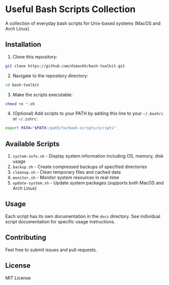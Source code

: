 # Useful Bash Scripts Collection

A collection of everyday bash scripts for Unix-based systems (MacOS and Arch Linux).

## Installation

1. Clone this repository: 

```bash
git clone https://github.com/dimaskh/bash-toolkit.git
```

2. Navigate to the repository directory:

```bash
cd bash-toolkit
```

3. Make the scripts executable:

```bash
chmod +x *.sh
```

4. (Optional) Add scripts to your PATH by adding this line to your `~/.bashrc` or `~/.zshrc`:

```bash
export PATH="$PATH:/path/to/bash-scripts/scripts"
```

## Available Scripts

1. `system-info.sh` - Display system information including OS, memory, disk usage
2. `backup.sh` - Create compressed backups of specified directories
3. `cleanup.sh` - Clean temporary files and cached data
4. `monitor.sh` - Monitor system resources in real-time
5. `update-system.sh` - Update system packages (supports both MacOS and Arch Linux)

## Usage

Each script has its own documentation in the `docs` directory. See individual script documentation for specific usage instructions.

## Contributing

Feel free to submit issues and pull requests.

## License

MIT License